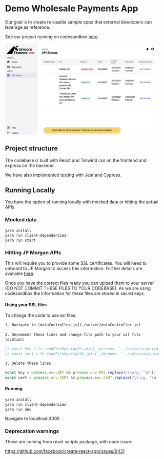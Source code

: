 # Demo Wholesale Payments App

Our goal is to create re-usable sample apps that external developers can leverage
as reference.

See our project running on codesandbox [here](https://codesandbox.io/s/unicornfinance-msbct)

![Screenshot of Unicorn Finance](unicorn-finance.png "Screenshot of Unicorn Finance")

## Project structure

The codebase is built with React and Tailwind css on the frontend and express on the backend. 

We have also implemented testing with Jest and Cypress. 

## Running Locally
You have the option of running locally with mocked data or hitting the actual APIs. 

### Mocked data
    yarn install
    yarn run client-dependencies
    yarn run start

### Hitting JP Morgan APIs

This will require you to provide some SSL certificates. 
You will need to onboard to JP Morgan to access this information. Further details are available [here](http://developer.jpmorgan.com/).

Once you have the correct files ready you can upload them to your server (DO NOT COMMIT THESE FILES TO YOUR CODEBASE). 
As we are using codesandbox the information for these files are stored in secret keys. 

#### Using your SSL files

To change the code to use ssl files:

    1. Navigate to [dataController.js](./server/dataController.js)

    2. Uncomment these lines and change file path to your ssl file location:
    
```javascript
// const key = fs.readFileSync(path.join(__dirname, '../unicorns/private.key'));
// const cert = fs.readFileSync(path.join(__dirname, '../unicorns/unicorn.crt'));
```
    3. Delete these lines:
```javascript
const key = process.env.KEY && process.env.KEY.replace(/\\n/g, '\n');
const cert = process.env.CERT && process.env.CERT.replace(/\\n/g, '\n');
```

#### Running

    yarn install
    yarn run client-dependencies
    yarn run dev

Navigate to localhost:3000


### Deprecation warnings

These are coming from react scripts package, with open issue:

https://github.com/facebook/create-react-app/issues/9431
